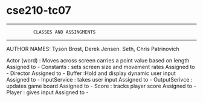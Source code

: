 # cse210-tc07
______________________________________________________

              CLASSES AND ASSINGMENTS
______________________________________________________
AUTHOR NAMES: Tyson Brost, Derek Jensen. Seth, Chris Patrinovich

Actor (word) : Moves across screen carries a point value based on length
    Assigned to - 
Constants : sets screen size and movement rates
    Assigned to - 
Director
    Assigned to - 
Buffer :Hold and display dynamic user input
    Assigned to - 
InputService : takes user input
    Assigned to - 
OutputSerivce : updates game board
    Assigned to - 
Score : tracks player score
    Assigned to - 
Player : gives input 
    Assigned to - 